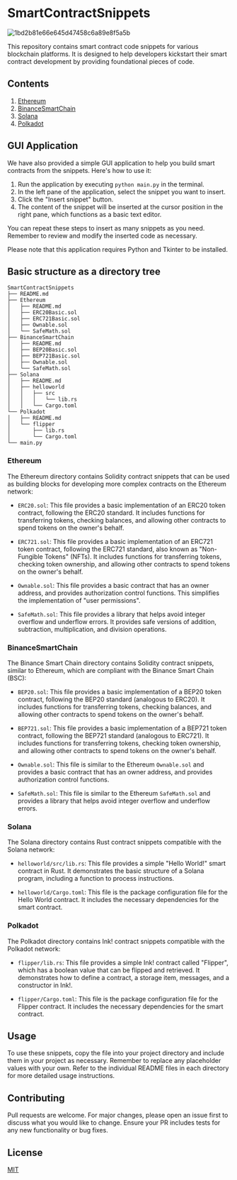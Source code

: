 # SmartContractSnippets
![1bd2b81e66e645d47458c6a89e8f5a5b](https://github.com/Shahupdates/SmartContractSnippets/assets/120000782/9e51df01-3482-47e6-ae06-3ef85573741a)

This repository contains smart contract code snippets for various blockchain platforms. It is designed to help developers kickstart their smart contract development by providing foundational pieces of code.

## Contents

1. [Ethereum](#ethereum)
2. [BinanceSmartChain](#binancesmartchain)
3. [Solana](#solana)
4. [Polkadot](#polkadot)

## GUI Application

We have also provided a simple GUI application to help you build smart contracts from the snippets. Here's how to use it:

1. Run the application by executing `python main.py` in the terminal.
2. In the left pane of the application, select the snippet you want to insert.
3. Click the "Insert snippet" button.
4. The content of the snippet will be inserted at the cursor position in the right pane, which functions as a basic text editor.

You can repeat these steps to insert as many snippets as you need. Remember to review and modify the inserted code as necessary.

Please note that this application requires Python and Tkinter to be installed.


## Basic structure as a directory tree

```
SmartContractSnippets
├── README.md
├── Ethereum
│   ├── README.md
│   ├── ERC20Basic.sol
│   ├── ERC721Basic.sol
│   ├── Ownable.sol
│   └── SafeMath.sol
├── BinanceSmartChain
│   ├── README.md
│   ├── BEP20Basic.sol
│   ├── BEP721Basic.sol
│   ├── Ownable.sol
│   └── SafeMath.sol
├── Solana
│   ├── README.md
│   ├── helloworld
│   │   ├── src
│   │   │   └── lib.rs
│   │   └── Cargo.toml
└── Polkadot
│   ├── README.md
│   └── flipper
│       ├── lib.rs
│       └── Cargo.toml
└── main.py
```

### Ethereum

The Ethereum directory contains Solidity contract snippets that can be used as building blocks for developing more complex contracts on the Ethereum network:

- `ERC20.sol`: This file provides a basic implementation of an ERC20 token contract, following the ERC20 standard. It includes functions for transferring tokens, checking balances, and allowing other contracts to spend tokens on the owner's behalf.
  
- `ERC721.sol`: This file provides a basic implementation of an ERC721 token contract, following the ERC721 standard, also known as "Non-Fungible Tokens" (NFTs). It includes functions for transferring tokens, checking token ownership, and allowing other contracts to spend tokens on the owner's behalf.
  
- `Ownable.sol`: This file provides a basic contract that has an owner address, and provides authorization control functions. This simplifies the implementation of "user permissions".
  
- `SafeMath.sol`: This file provides a library that helps avoid integer overflow and underflow errors. It provides safe versions of addition, subtraction, multiplication, and division operations.

### BinanceSmartChain

The Binance Smart Chain directory contains Solidity contract snippets, similar to Ethereum, which are compliant with the Binance Smart Chain (BSC):

- `BEP20.sol`: This file provides a basic implementation of a BEP20 token contract, following the BEP20 standard (analogous to ERC20). It includes functions for transferring tokens, checking balances, and allowing other contracts to spend tokens on the owner's behalf.
  
- `BEP721.sol`: This file provides a basic implementation of a BEP721 token contract, following the BEP721 standard (analogous to ERC721). It includes functions for transferring tokens, checking token ownership, and allowing other contracts to spend tokens on the owner's behalf.
  
- `Ownable.sol`: This file is similar to the Ethereum `Ownable.sol` and provides a basic contract that has an owner address, and provides authorization control functions.
  
- `SafeMath.sol`: This file is similar to the Ethereum `SafeMath.sol` and provides a library that helps avoid integer overflow and underflow errors.

### Solana

The Solana directory contains Rust contract snippets compatible with the Solana network:

- `helloworld/src/lib.rs`: This file provides a simple "Hello World!" smart contract in Rust. It demonstrates the basic structure of a Solana program, including a function to process instructions.
  
- `helloworld/Cargo.toml`: This file is the package configuration file for the Hello World contract. It includes the necessary dependencies for the smart contract.

### Polkadot

The Polkadot directory contains Ink! contract snippets compatible with the Polkadot network:

- `flipper/lib.rs`: This file provides a simple Ink! contract called "Flipper", which has a boolean value that can be flipped and retrieved. It demonstrates how to define a contract, a storage item, messages, and a constructor in Ink!.
  
- `flipper/Cargo.toml`: This file is the package configuration file for the Flipper contract. It includes the necessary dependencies for the smart contract.

## Usage

To use these snippets, copy the file into your project directory and include them in your project as necessary. Remember to replace any placeholder values with your own. Refer to the individual README files in each directory for more detailed usage instructions.

## Contributing

Pull requests are welcome. For major changes, please open an issue first to discuss what you would like to change. Ensure your PR includes tests for any new functionality or bug fixes.

## License

[MIT](https://choosealicense.com/licenses/mit/)
